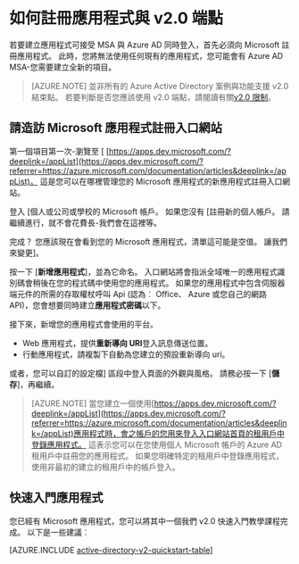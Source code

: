 <properties
    pageTitle="v2.0 應用程式註冊 |Microsoft Azure"
    description="如何啟用登入及存取 Microsoft 服務使用 v2.0 端點向 Microsoft 註冊應用程式"
    services="active-directory"
    documentationCenter=""
    authors="dstrockis"
    manager="mbaldwin"
    editor=""/>

<tags
    ms.service="active-directory"
    ms.workload="identity"
    ms.tgt_pltfrm="na"
    ms.devlang="na"
    ms.topic="article"
    ms.date="09/16/2016"
    ms.author="dastrock"/>

# <a name="how-to-register-an-app-with-the-v20-endpoint"></a>如何註冊應用程式與 v2.0 端點

若要建立應用程式可接受 MSA 與 Azure AD 同時登入，首先必須向 Microsoft 註冊應用程式。  此時，您將無法使用任何現有的應用程式，您可能會有 Azure AD MSA-您需要建立全新的項目。

> [AZURE.NOTE]
    並非所有的 Azure Active Directory 案例與功能支援 v2.0 結束點。  若要判斷是否您應該使用 v2.0 端點，請閱讀有關[v2.0 限制](active-directory-v2-limitations.md)。

## <a name="visit-the-microsoft-app-registration-portal"></a>請造訪 Microsoft 應用程式註冊入口網站
第一個項目第一次-瀏覽至 [ [https://apps.dev.microsoft.com/?deeplink=/appList](https://apps.dev.microsoft.com/?referrer=https://azure.microsoft.com/documentation/articles&deeplink=/appList)。  這是您可以在哪裡管理您的 Microsoft 應用程式的新應用程式註冊入口網站。

登入 [個人或公司或學校的 Microsoft 帳戶。  如果您沒有 [註冊新的個人帳戶。 請繼續進行，就不會花費長-我們會在這裡等。

完成？ 您應該現在會看到您的 Microsoft 應用程式，清單這可能是空值。  讓我們來變更]。

按一下 [**新增應用程式**]，並為它命名。  入口網站將會指派全域唯一的應用程式識別碼會稍後在您的程式碼中使用您的應用程式。  如果您的應用程式中包含伺服器端元件的所需的存取權杖呼叫 Api (認為︰ Office、 Azure 或您自己的網路 API)，您會想要同時建立**應用程式密碼**以下。
<!-- TODO: Link for app secrets -->

接下來，新增您的應用程式會使用的平台。

- Web 應用程式，提供**重新導向 URI**登入訊息傳送位置。
- 行動應用程式，請複製下自動為您建立的預設重新導向 uri。

或者，您可以自訂的設定檔] 區段中登入頁面的外觀與風格。  請務必按一下 [**儲存**]，再繼續。

> [AZURE.NOTE] 當您建立一個使用[https://apps.dev.microsoft.com/?deeplink=/appList](https://apps.dev.microsoft.com/?referrer=https://azure.microsoft.com/documentation/articles&deeplink=/appList)應用程式時，會之帳戶的您用來登入入口網站首頁的租用戶中登錄應用程式。  這表示您可以在您使用個人 Microsoft 帳戶的 Azure AD 租用戶中註冊您的應用程式。  如果您明確特定的租用戶中登錄應用程式，使用非最初的建立的租用戶中的帳戶登入。

## <a name="build-a-quick-start-app"></a>快速入門應用程式
您已經有 Microsoft 應用程式，您可以將其中一個我們 v2.0 快速入門教學課程完成。  以下是一些建議︰

[AZURE.INCLUDE [active-directory-v2-quickstart-table](../../includes/active-directory-v2-quickstart-table.md)]
